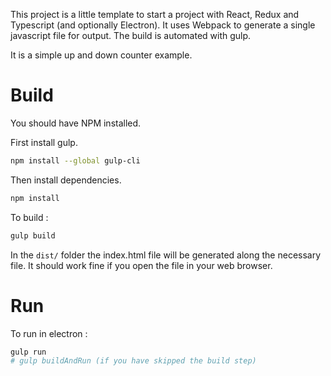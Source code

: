 This project is a little template to start a project with React, Redux and Typescript (and optionally Electron). It uses Webpack to generate a single javascript file for output. The build is automated with gulp.

It is a simple up and down counter example.

# Build

You should have NPM installed.

First install gulp.
```bash
npm install --global gulp-cli
```

Then install dependencies.
```bash
npm install
```

To build :
```bash
gulp build
```
In the ```dist/``` folder the index.html file will be generated along the necessary file. It should work fine if you open the file in your web browser. 

# Run

To run in electron :
```bash
gulp run
# gulp buildAndRun (if you have skipped the build step)
```

 

